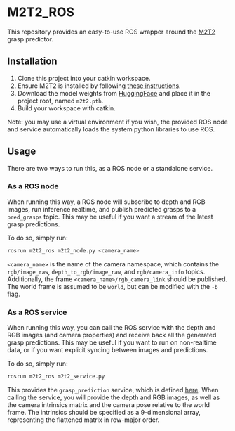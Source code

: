 # M2T2_ROS

This repository provides an easy-to-use ROS wrapper around the [M2T2](https://m2-t2.github.io/) grasp predictor.

## Installation

1. Clone this project into your catkin workspace.
2. Ensure M2T2 is installed by following [these instructions](https://github.com/NVlabs/M2T2?tab=readme-ov-file#installation).
3. Download the model weights from [HuggingFace](https://huggingface.co/wentao-yuan/m2t2) and place it in the project root, named `m2t2.pth`.
4. Build your workspace with catkin.

Note: you may use a virtual environment if you wish, the provided ROS node and service automatically loads the system python libraries to use ROS.

## Usage

There are two ways to run this, as a ROS node or a standalone service.

### As a ROS node

When running this way, a ROS node will subscribe to depth and RGB images, run inference realtime, and publish predicted grasps to a `pred_grasps` topic.
This may be useful if you want a stream of the latest grasp predictions.

To do so, simply run:
```bash
rosrun m2t2_ros m2t2_node.py <camera_name>
```

`<camera_name>` is the name of the camera namespace, which contains the `rgb/image_raw`, `depth_to_rgb/image_raw`, and `rgb/camera_info` topics.
Additionally, the frame `<camera_name>/rgb_camera_link` should be published. The world frame is assumed to be `world`, but can be modified with the `-b` flag.


### As a ROS service

When running this way, you can call the ROS service with the depth and RGB images (and camera properties) and receive back all the generated grasp predictions.
This may be useful if you want to run on non-realtime data, or if you want explicit syncing between images and predictions.

To do so, simply run:
```bash
rosrun m2t2_ros m2t2_service.py
```

This provides the `grasp_prediction` service, which is defined [here](srv/GraspPrediction.srv).
When calling the service, you will provide the depth and RGB images, as well as the camera intrinsics matrix and the camera pose relative to the world frame.
The intrinsics should be specified as a 9-dimensional array, representing the flattened matrix in row-major order.
